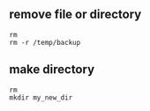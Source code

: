 ## remove file or directory
```
rm 
rm -r /temp/backup
```

## make directory
```
rm 
mkdir my_new_dir
```